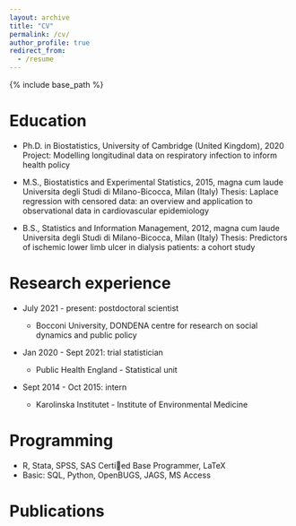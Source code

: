 ```yaml
---
layout: archive
title: "CV"
permalink: /cv/
author_profile: true
redirect_from:
  - /resume
---
```


{% include base_path %}

Education
======
* Ph.D. in Biostatistics, University of Cambridge (United Kingdom), 2020
Project: Modelling longitudinal data on respiratory infection to inform health policy

* M.S., Biostatistics and Experimental Statistics, 2015, magna cum laude
Universita degli Studi di Milano-Bicocca, Milan (Italy)
Thesis: Laplace regression with censored data: an overview and application to observational data in cardiovascular epidemiology

* B.S., Statistics and Information Management, 2012, magna cum laude
Universita degli Studi di Milano-Bicocca, Milan (Italy)
Thesis: Predictors of ischemic lower limb ulcer in dialysis patients: a cohort study

Research experience
======
* July 2021 - present: postdoctoral scientist
  * Bocconi University, DONDENA centre for research on social dynamics and public policy
    
* Jan 2020 - Sept 2021: trial statistician
  * Public Health England - Statistical unit
 
* Sept 2014 - Oct 2015: intern
  * Karolinska Institutet - Institute of Environmental Medicine

  
Programming
======
* R, Stata, SPSS, SAS Certied Base Programmer, LaTeX
* Basic: SQL, Python, OpenBUGS, JAGS, MS Access

Publications
======

  
